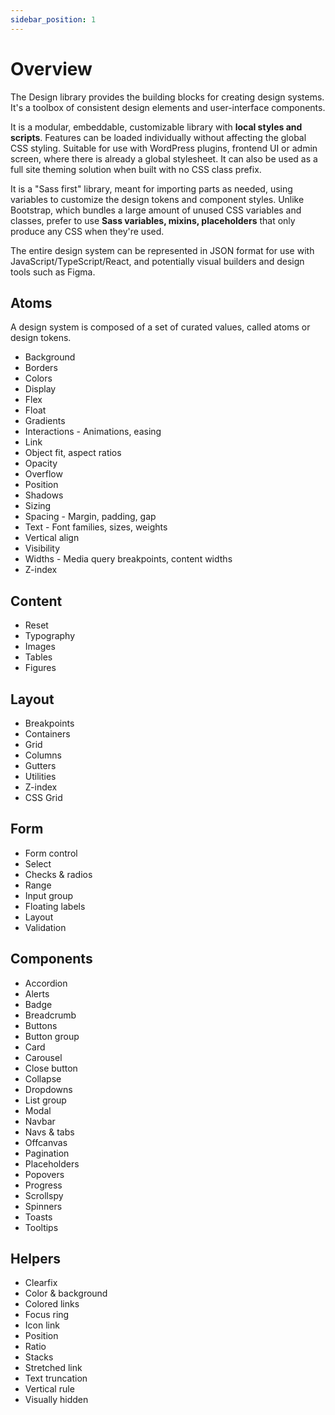 ```yaml
---
sidebar_position: 1
---
```


# Overview

The Design library provides the building blocks for creating design systems. It's a toolbox of consistent design elements and user-interface components.

It is a modular, embeddable, customizable library with **local styles and scripts**. Features can be loaded individually without affecting the global CSS styling. Suitable for use with WordPress plugins, frontend UI or admin screen, where there is already a global stylesheet. It can also be used as a full site theming solution when built with no CSS class prefix.

It is a "Sass first" library, meant for importing parts as needed, using variables to customize the design tokens and component styles. Unlike Bootstrap, which bundles a large amount of unused CSS variables and classes, prefer to use **Sass variables, mixins, placeholders** that only produce any CSS when they're used.

The entire design system can be represented in JSON format for use with JavaScript/TypeScript/React, and potentially visual builders and design tools such as Figma.

## Atoms

A design system is composed of a set of curated values, called atoms or design tokens.

- Background
- Borders
- Colors
- Display
- Flex
- Float
- Gradients
- Interactions - Animations, easing
- Link
- Object fit, aspect ratios
- Opacity
- Overflow
- Position
- Shadows
- Sizing
- Spacing - Margin, padding, gap
- Text - Font families, sizes, weights
- Vertical align
- Visibility
- Widths - Media query breakpoints, content widths
- Z-index

## Content

- Reset
- Typography
- Images
- Tables
- Figures

## Layout
- Breakpoints
- Containers
- Grid
- Columns
- Gutters
- Utilities
- Z-index
- CSS Grid

## Form

- Form control
- Select
- Checks & radios
- Range
- Input group
- Floating labels
- Layout
- Validation

## Components

- Accordion
- Alerts
- Badge
- Breadcrumb
- Buttons
- Button group
- Card
- Carousel
- Close button
- Collapse
- Dropdowns
- List group
- Modal
- Navbar
- Navs & tabs
- Offcanvas
- Pagination
- Placeholders
- Popovers
- Progress
- Scrollspy
- Spinners
- Toasts
- Tooltips

## Helpers

- Clearfix
- Color & background
- Colored links
- Focus ring
- Icon link
- Position
- Ratio
- Stacks
- Stretched link
- Text truncation
- Vertical rule
- Visually hidden
